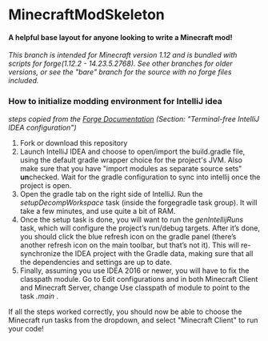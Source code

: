 # MinecraftModSkeleton
#### A helpful base layout for anyone looking to write a Minecraft mod!

_This branch is intended for Minecraft version 1.12 and is bundled with scripts for forge(1.12.2 - 14.23.5.2768). See other branches for older versions, or see the "bare" branch for the source with no forge files included._

### How to initialize modding environment for IntelliJ idea
_steps copied from the [Forge Documentation](https://mcforge.readthedocs.io/en/latest/gettingstarted/#terminal-free-intellij-idea-configuration) (Section: "Terminal-free IntelliJ IDEA configuration")_

1. Fork or download this repository
2. Launch IntelliJ IDEA and choose to open/import the build.gradle file, using the default gradle wrapper choice for the project's JVM. Also make sure that you have "import modules as separate source sets" **un**checked. Wait for the gradle configuration to sync into intellij once the project is open.
3. Open the gradle tab on the right side of IntelliJ. Run the _setupDecompWorkspace_ task (inside the forgegradle task group). It will take a few minutes, and use quite a bit of RAM. 
4. Once the setup task is done, you will want to run the _genIntellijRuns_ task, which will configure the project’s run/debug targets.
After it’s done, you should click the blue refresh icon on the gradle panel (there’s another refresh icon on the main toolbar, but that’s not it). This will re-synchronize the IDEA project with the Gradle data, making sure that all the dependencies and settings are up to date.
5. Finally, assuming you use IDEA 2016 or newer, you will have to fix the classpath module. Go to Edit configurations and in both Minecraft Client and Minecraft Server, change Use classpath of module to point to the task _<ModName>.main_ .
  
If all the steps worked correctly, you should now be able to choose the Minecraft run tasks from the dropdown, and select "Minecraft Client" to run your code!
